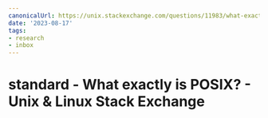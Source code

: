 ```yaml
---
canonicalUrl: https://unix.stackexchange.com/questions/11983/what-exactly-is-posix/220877#220877
date: '2023-08-17'
tags:
- research
- inbox
---
```


# standard - What exactly is POSIX? - Unix & Linux Stack Exchange